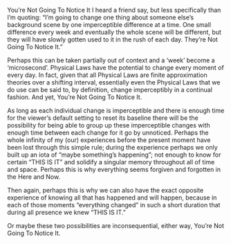 You’re Not Going To Notice It
I heard a friend say, but less specifically than I’m quoting:  “I’m going to change one thing about someone else’s background scene by one imperceptible difference at a time. One small difference every week and eventually the whole scene will be different, but they will have slowly gotten used to it in the rush of each day. They’re Not Going To Notice It.”

Perhaps this can be taken partially out of context and a ‘week’ become a ‘microsecond’. Physical Laws have the potential to change every moment of every day. In fact, given that all Physical Laws are finite approximation theories over a shifting interval, essentially even the Physical Laws that we do use can be said to, by definition, change imperceptibly in a continual fashion. And yet, You’re Not Going To Notice It.

As long as each individual change is imperceptible and there is enough time for the viewer’s default setting to reset its baseline there will be the possibility for being able to group up these imperceptible changes with enough time between each change for it go by unnoticed. Perhaps the whole infinity of my (our) experiences before the present moment have been lost through this simple rule; during the experience perhaps we only built up an iota of “maybe something’s happening”; not enough to know for certain “THIS IS IT” and solidify a singular memory throughout all of time and space. Perhaps this is why everything seems forgiven and forgotten in the Here and Now.

Then again, perhaps this is why we can also have the exact opposite experience of knowing all that has happened and will happen, because in each of those moments “everything changed” in such a short duration that during all presence we knew “THIS IS IT.”

Or maybe these two possibilities are inconsequential, either way, You’re Not Going To Notice It.